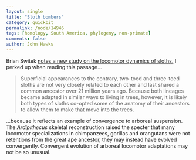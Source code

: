 ```yaml
---
layout: single 
title: "Sloth bombers" 
category: quickbit
permalink: /node/14946
tags: [homology, South America, phylogeny, non-primate] 
comments: false 
author: John Hawks 
---
```


Brian Switek <a href="http://www.wired.com/wiredscience/2010/10/sloth-locomotion-video/">notes a new study on the locomotor dynamics of sloths.</a> I perked up when reading this passage...

<blockquote>Superficial appearances to the contrary, two-toed and three-toed sloths are not very closely related to each other and last shared a common ancestor over 21 million years ago. Because both lineages became adapted in similar ways to living in trees, however, it is likely both types of sloths co-opted some of the anatomy of their ancestors to allow them to make that move into the trees.</blockquote>

...because it reflects an example of convergence to arboreal suspension. The <i>Ardipithecus</i> skeletal reconstruction raised the specter that many locomotor specializations in chimpanzees, gorillas and orangutans were not retentions from the great ape ancestor, they may instead have evolved convergently. Convergent evolution of arboreal locomotor adaptations may not be so unusual. 

